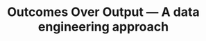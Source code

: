 ---
title: Outcomes Over Output — A data engineering approach
tags: [Data Engineering, Book]
style: border
color: primary
external_url: https://medium.com/@ivangomezarnedo/outcomes-over-output-a-data-engineering-approach-d6afd93886b6
description: How to apply what’s described in the book Outcomes Over Output to the field of Data Engineering using a few magic questions..
---
